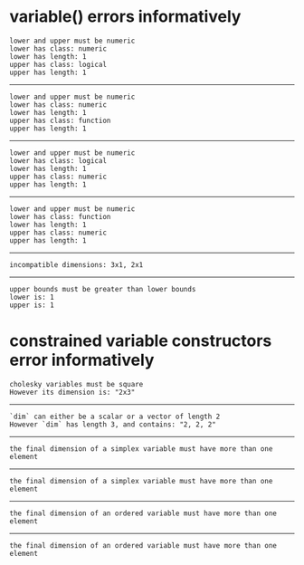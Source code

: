 # variable() errors informatively

    lower and upper must be numeric
    lower has class: numeric
    lower has length: 1
    upper has class: logical
    upper has length: 1

---

    lower and upper must be numeric
    lower has class: numeric
    lower has length: 1
    upper has class: function
    upper has length: 1

---

    lower and upper must be numeric
    lower has class: logical
    lower has length: 1
    upper has class: numeric
    upper has length: 1

---

    lower and upper must be numeric
    lower has class: function
    lower has length: 1
    upper has class: numeric
    upper has length: 1

---

    incompatible dimensions: 3x1, 2x1

---

    upper bounds must be greater than lower bounds
    lower is: 1
    upper is: 1

# constrained variable constructors error informatively

    cholesky variables must be square
    However its dimension is: "2x3"

---

    `dim` can either be a scalar or a vector of length 2
    However `dim` has length 3, and contains: "2, 2, 2"

---

    the final dimension of a simplex variable must have more than one element

---

    the final dimension of a simplex variable must have more than one element

---

    the final dimension of an ordered variable must have more than one element

---

    the final dimension of an ordered variable must have more than one element

